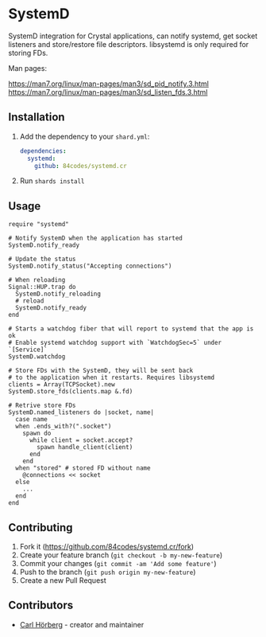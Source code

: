 # SystemD

SystemD integration for Crystal applications, can notify systemd, get socket listeners and store/restore file descriptors. libsystemd is only required for storing FDs.

Man pages:

https://man7.org/linux/man-pages/man3/sd_pid_notify.3.html
https://man7.org/linux/man-pages/man3/sd_listen_fds.3.html

## Installation

1. Add the dependency to your `shard.yml`:

   ```yaml
   dependencies:
     systemd:
       github: 84codes/systemd.cr
   ```

2. Run `shards install`

## Usage

```crystal
require "systemd"

# Notify SystemD when the application has started
SystemD.notify_ready

# Update the status
SystemD.notify_status("Accepting connections")

# When reloading
Signal::HUP.trap do
  SystemD.notify_reloading
  # reload
  SystemD.notify_ready
end

# Starts a watchdog fiber that will report to systemd that the app is ok
# Enable systemd watchdog support with `WatchdogSec=5` under `[Service]`
SystemD.watchdog

# Store FDs with the SystemD, they will be sent back
# to the application when it restarts. Requires libsystemd
clients = Array(TCPSocket).new
SystemD.store_fds(clients.map &.fd)

# Retrive store FDs
SystemD.named_listeners do |socket, name|
  case name
  when .ends_with?(".socket")
    spawn do
      while client = socket.accept?
        spawn handle_client(client)
      end
    end
  when "stored" # stored FD without name
    @connections << socket
  else
    ...
  end
end
```

## Contributing

1. Fork it (<https://github.com/84codes/systemd.cr/fork>)
2. Create your feature branch (`git checkout -b my-new-feature`)
3. Commit your changes (`git commit -am 'Add some feature'`)
4. Push to the branch (`git push origin my-new-feature`)
5. Create a new Pull Request

## Contributors

- [Carl Hörberg](https://github.com/carlhoerberg) - creator and maintainer
